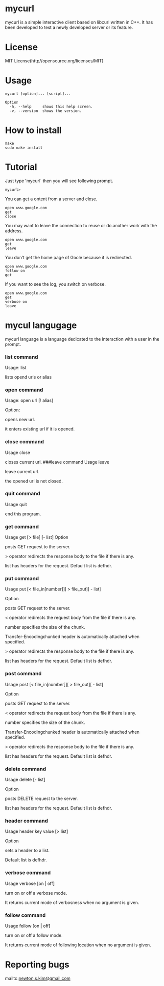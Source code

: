 # mycurl
mycurl is a simple interactive client based on libcurl written in C++. It has been developed to test a newly developed server or its feature.
# License
MIT License(http//opensource.org/licenses/MIT)
# Usage
```
mycurl [option]... [script]...

Option
  -h, --help     shows this help screen.
  -v, --version  shows the version.
```

# How to install
```
make
sudo make install
```
# Tutorial
Just type 'mycurl' then you will see following prompt.
```
mycurl> 
```
You can get a ontent from a server and close.
```
open www.google.com
get
close
```
You may want to leave the connection to reuse or do another work with the address.
```
open www.google.com
get
leave
```
You don't get the home page of Goole because it is redirected.
```
open www.google.com
follow on
get
```
If you want to see the log, you switch on verbose.
```
open www.google.com
get
verbose on
leave
```
# mycul langugage
mycurl language is a language dedicated to the interaction with a user in the prompt.

### list command
Usage: list

lists opend urls or alias

### open command
Usage: open url [! alias] 

Option:

opens new url.

it enters existing url if it is opened.
### close command
Usage close

closes current url.
###leave command
Usage leave

leave current url.

the opened url is not closed.
### quit command
Usage quit

end this program.
### get command
Usage get [> file] [- list]
Option

posts GET request to the server.

\> operator redirects the response body to the file if there is any.

list has headers for the request. Default list is defhdr.
### put command
Usage put [< file_in[number]][ > file_out][ - list]

Option

posts GET request to the server.

< operator redirects the request body from the file if there is any.

number specifies the size of the chunk.

Transfer-Encodingchunked header is automatically attached when specified.

\> operator redirects the response body to the file if there is any.

list has headers for the request. Default list is defhdr.
### post command
Usage post [< file_in[number]][ > file_out][ - list]

Option

posts GET request to the server.

< operator redirects the request body from the file if there is any.

number specifies the size of the chunk.

Transfer-Encodingchunked header is automatically attached when specified.

\> operator redirects the response body to the file if there is any.

list has headers for the request. Default list is defhdr.
### delete command
Usage delete [- list]

Option

posts DELETE request to the server.

list has headers for the request. Default list is defhdr.
### header command
Usage header key value [> list]

Option

sets a header to a list.

Default list is defhdr.
### verbose command
Usage verbose [on | off]

turn on or off a verbose mode.

It returns current mode of verbosness when no argument is given.
### follow command
Usage follow [on | off]

turn on or off a follow mode.

It returns current mode of following location when no argument is given.

# Reporting bugs
mailto:newton.s.kim@gmail.com
